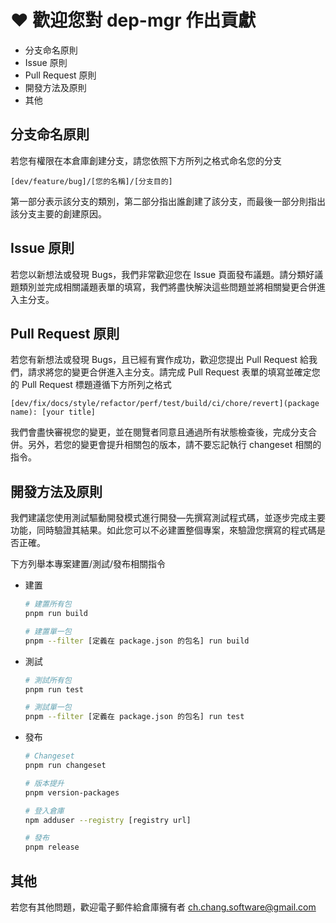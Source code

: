 # ❤️ 歡迎您對 dep-mgr 作出貢獻

- 分支命名原則
- Issue 原則
- Pull Request 原則
- 開發方法及原則
- 其他

## 分支命名原則

若您有權限在本倉庫創建分支，請您依照下方所列之格式命名您的分支

    [dev/feature/bug]/[您的名稱]/[分支目的]

第一部分表示該分支的類別，第二部分指出誰創建了該分支，而最後一部分則指出該分支主要的創建原因。

## Issue 原則

若您以新想法或發現 Bugs，我們非常歡迎您在 Issue 頁面發布議題。請分類好議題類別並完成相關議題表單的填寫，我們將盡快解決這些問題並將相關變更合併進入主分支。

## Pull Request 原則

若您有新想法或發現 Bugs，且已經有實作成功，歡迎您提出 Pull Request 給我們，請求將您的變更合併進入主分支。請完成 Pull Request 表單的填寫並確定您的 Pull Request 標題遵循下方所列之格式

    [dev/fix/docs/style/refactor/perf/test/build/ci/chore/revert](package name): [your title]

我們會盡快審視您的變更，並在閱覽者同意且通過所有狀態檢查後，完成分支合併。另外，若您的變更會提升相關包的版本，請不要忘記執行 changeset 相關的指令。

## 開發方法及原則

我們建議您使用測試驅動開發模式進行開發—先撰寫測試程式碼，並逐步完成主要功能，同時驗證其結果。如此您可以不必建置整個專案，來驗證您撰寫的程式碼是否正確。

下方列舉本專案建置/測試/發布相關指令

- 建置

  ```bash
  # 建置所有包
  pnpm run build

  # 建置單一包
  pnpm --filter [定義在 package.json 的包名] run build

  ```

- 測試

  ```bash
  # 測試所有包
  pnpm run test

  # 測試單一包
  pnpm --filter [定義在 package.json 的包名] run test
  ```

- 發布

  ```bash
  # Changeset
  pnpm run changeset

  # 版本提升
  pnpm version-packages

  # 登入倉庫
  npm adduser --registry [registry url]

  # 發布
  pnpm release
  ```

## 其他

若您有其他問題，歡迎電子郵件給倉庫擁有者 <ch.chang.software@gmail.com>
